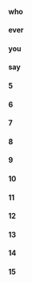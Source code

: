 #### who
#### ever
#### you
#### say
#### 5
#### 6
#### 7
#### 8
#### 9
#### 10
#### 11
#### 12
#### 13
#### 14
#### 15
